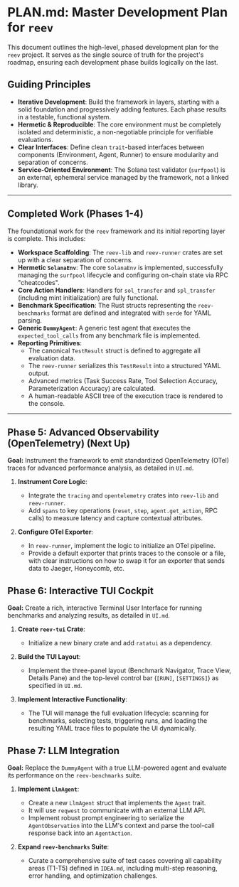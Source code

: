# PLAN.md: Master Development Plan for `reev`

This document outlines the high-level, phased development plan for the `reev` project. It serves as the single source of truth for the project's roadmap, ensuring each development phase builds logically on the last.

## Guiding Principles

-   **Iterative Development**: Build the framework in layers, starting with a solid foundation and progressively adding features. Each phase results in a testable, functional system.
-   **Hermetic & Reproducible**: The core environment must be completely isolated and deterministic, a non-negotiable principle for verifiable evaluations.
-   **Clear Interfaces**: Define clean `trait`-based interfaces between components (Environment, Agent, Runner) to ensure modularity and separation of concerns.
-   **Service-Oriented Environment**: The Solana test validator (`surfpool`) is an external, ephemeral service managed by the framework, not a linked library.

---

## Completed Work (Phases 1-4)

The foundational work for the `reev` framework and its initial reporting layer is complete. This includes:

-   **Workspace Scaffolding**: The `reev-lib` and `reev-runner` crates are set up with a clear separation of concerns.
-   **Hermetic `SolanaEnv`**: The core `SolanaEnv` is implemented, successfully managing the `surfpool` lifecycle and configuring on-chain state via RPC "cheatcodes".
-   **Core Action Handlers**: Handlers for `sol_transfer` and `spl_transfer` (including mint initialization) are fully functional.
-   **Benchmark Specification**: The Rust structs representing the `reev-benchmarks` format are defined and integrated with `serde` for YAML parsing.
-   **Generic `DummyAgent`**: A generic test agent that executes the `expected_tool_calls` from any benchmark file is implemented.
-   **Reporting Primitives**:
    -   The canonical `TestResult` struct is defined to aggregate all evaluation data.
    -   The `reev-runner` serializes this `TestResult` into a structured YAML output.
    -   Advanced metrics (Task Success Rate, Tool Selection Accuracy, Parameterization Accuracy) are calculated.
    -   A human-readable ASCII tree of the execution trace is rendered to the console.

---

## Phase 5: Advanced Observability (OpenTelemetry) (Next Up)

**Goal:** Instrument the framework to emit standardized OpenTelemetry (OTel) traces for advanced performance analysis, as detailed in `UI.md`.

1.  **Instrument Core Logic**:
    -   Integrate the `tracing` and `opentelemetry` crates into `reev-lib` and `reev-runner`.
    -   Add `spans` to key operations (`reset`, `step`, `agent.get_action`, RPC calls) to measure latency and capture contextual attributes.

2.  **Configure OTel Exporter**:
    -   In `reev-runner`, implement the logic to initialize an OTel pipeline.
    -   Provide a default exporter that prints traces to the console or a file, with clear instructions on how to swap it for an exporter that sends data to Jaeger, Honeycomb, etc.

## Phase 6: Interactive TUI Cockpit

**Goal:** Create a rich, interactive Terminal User Interface for running benchmarks and analyzing results, as detailed in `UI.md`.

1.  **Create `reev-tui` Crate**:
    -   Initialize a new binary crate and add `ratatui` as a dependency.

2.  **Build the TUI Layout**:
    -   Implement the three-panel layout (Benchmark Navigator, Trace View, Details Pane) and the top-level control bar (`[RUN]`, `[SETTINGS]`) as specified in `UI.md`.

3.  **Implement Interactive Functionality**:
    -   The TUI will manage the full evaluation lifecycle: scanning for benchmarks, selecting tests, triggering runs, and loading the resulting YAML trace files to populate the UI dynamically.

## Phase 7: LLM Integration

**Goal:** Replace the `DummyAgent` with a true LLM-powered agent and evaluate its performance on the `reev-benchmarks` suite.

1.  **Implement `LlmAgent`**:
    -   Create a new `LlmAgent` struct that implements the `Agent` trait.
    -   It will use `reqwest` to communicate with an external LLM API.
    -   Implement robust prompt engineering to serialize the `AgentObservation` into the LLM's context and parse the tool-call response back into an `AgentAction`.

2.  **Expand `reev-benchmarks` Suite**:
    -   Curate a comprehensive suite of test cases covering all capability areas (T1-T5) defined in `IDEA.md`, including multi-step reasoning, error handling, and optimization challenges.